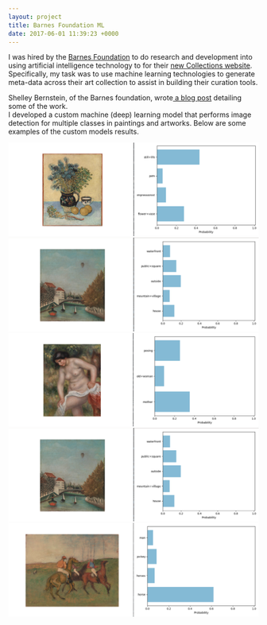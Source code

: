 ```yaml
---
layout: project
title: Barnes Foundation ML
date: 2017-06-01 11:39:23 +0000
---
```

I was hired by the [Barnes Foundation](https://www.barnesfoundation.org/) to do research and development into using artificial intelligence technology to for their [new Collections website](https://collection.barnesfoundation.org/). Specifically, my task was to use machine learning technologies to generate meta-data across their art collection to assist in building their curation tools.  

Shelley Bernstein, of the Barnes foundation, wrote[ a blog post](https://medium.com/barnes-foundation/using-computer-vision-to-tag-the-collection-f467c4541034) detailing some of the work.  
I developed a custom machine (deep) learning model that performs image detection for multiple classes in paintings and artworks. Below are some examples of the custom models results. 

![](/assets/results-1.png)  
![](/assets/results-2.png)
![](/assets/results-3.png)
![](/assets/results-4.png)
![](/assets/results-5.png)
